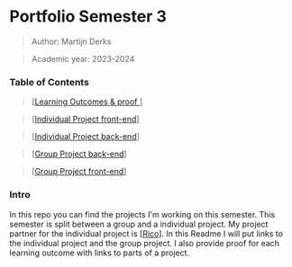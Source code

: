 # Portfolio Semester 3

> Author: Martijn Derks

> Academic year: 2023-2024

### Table of Contents

> [[Learning Outcomes & proof ](https://github.com/Martijn-19/Portfolio/tree/AD-S3)]

> [[Individual Project front-end](https://github.com/NuanceDevs/frontend)]

> [[Individual Project back-end](https://github.com/orgs/NuanceDevs/repositories)]

> [[Group Project back-end](https://github.com/MSchreijen/Fellenoord-leffecircuit)]

> [[Group Project front-end](https://github.com/RicoCelsius/Fellenoord-front-end)]


### Intro

In this repo you can find the projects I'm working on this semester. This semester is split between a group and a individual project. My project partner for the individual project is [[Rico](https://github.com/RicoCelsius)]. In this Readme I will put links to the individual project and the group project. I also provide proof for each learning outcome with links to parts of a project. 
